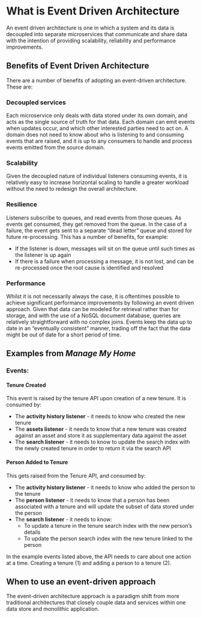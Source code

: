 # What is Event Driven Architecture

An event driven architecture is one in which a system and its data is decoupled into separate microservices that communicate and share data with the intention of providing scalability, reliability and performance improvements.

## Benefits of Event Driven Architecture

There are a number of benefits of adopting an event-driven architecture. These are:

### Decoupled services

Each microservice only deals with data stored under its own domain, and acts as the single source of truth for that data. Each domain can emit events when updates occur, and which other interested parties need to act on. A domain does not need to know about who is listening to and consuming events that are raised, and it is up to any consumers to handle and process events emitted from the source domain.

### Scalability

Given the decoupled nature of individual listeners consuming events, it is relatively easy to increase horizontal scaling to handle a greater workload without the need to redesign the overall architecture. 

### Resilience

Listeners subscribe to queues, and read events from those queues. As events get consumed, they get removed from the queue. In the case of a failure, the event gets sent to a separate “dead letter” queue and stored for future re-processing.
This has a number of benefits, for example:
- If the listener is down, messages will sit on the queue until such times as the listener is up again
- If there is a failure when processing a message, it is not lost, and can be re-processed once the root cause is identified and resolved

### Performance

Whilst it is not necessarily always the case, it is oftentimes possible to achieve significant performance improvements by following an event driven approach. Given that data can be modeled for retrieval rather than for storage, and with the use of a NoSQL document database, queries are relatively straightforward with no complex joins. Events keep the data up to date in an “eventually consistent” manner, trading off the fact that the data might be out of date for a short period of time.

## Examples from _Manage My Home_

### Events:

#### Tenure Created

This event is raised by the tenure API upon creation of a new tenure. It is consumed by:
- The **activity history listener** - it needs to know who created the new tenure
- The **assets listener** - it needs to know that a new tenure was created against an asset and store it as supplementary data against the asset
- The **search listener** - it needs to know to update the search index with the newly created tenure in order to return it via the search API

#### Person Added to Tenure

This gets raised from the Tenure API, and consumed by:
- The **activity history listener** - it needs to know who added the person to the tenure
- The **person listener** - it needs to know that a person has been associated with a tenure and will update the subset of data stored under the person
- The **search listener** - it needs to know:
    - To update a tenure in the tenure search index with the new person’s details
    - To update the person search index with the new tenure linked to the person

In the example events listed above, the API needs to care about one action at a time. Creating a tenure (1) and adding a person to a tenure (2). 

## When to use an event-driven approach

The event-driven architecture approach is a paradigm shift from more traditional architectures that closely couple data and services within one data store and monolithic application. 


